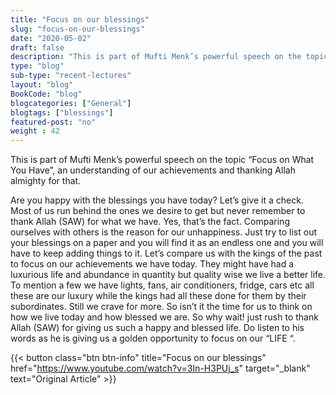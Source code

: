 ```yaml
--- 
title: "Focus on our blessings" 
slug: "focus-on-our-blessings"
date: "2020-05-02"
draft: false 
description: "This is part of Mufti Menk’s powerful speech on the topic - Focus on What You Have -  an understanding of our achievements and thanking Allah almighty for that." 
type: "blog"
sub-type: "recent-lectures" 
layout: "blog" 
BookCode: "blog"
blogcategories: ["General"]
blogtags: ["blessings"]
featured-post: "no"
weight : 42 
---  
```

 This is part of Mufti Menk’s powerful speech on the topic “Focus on What You Have”, an understanding of our achievements and thanking Allah almighty for that.
 
Are you happy with the blessings you have today? Let’s give it a check. Most of us run behind the ones we desire to get but never remember to thank Allah (SAW) for what we have. Yes, that’s the fact. Comparing ourselves with others is the reason for our unhappiness. Just try to list out your blessings on a paper and you will find it as an endless one and you will have to keep adding things to it. Let’s compare us with the kings of the past to focus on our achievements we have today. They might have had a luxurious life and abundance in quantity but quality wise we live a better life. To mention a few we have lights, fans, air conditioners, fridge, cars etc all these are our luxury while the kings had all these done for them by their subordinates. Still we crave for more. So isn’t it the time for us to think on how we live today and how blessed we are. So why wait! just rush to thank Allah (SAW) for giving us such a happy and blessed life. Do listen to his words as he is giving us a golden opportunity to focus on our “LIFE “.

{{< button class="btn btn-info" title="Focus on our blessings" href="https://www.youtube.com/watch?v=3In-H3PUj_s" target="_blank" text="Original Article" >}}

